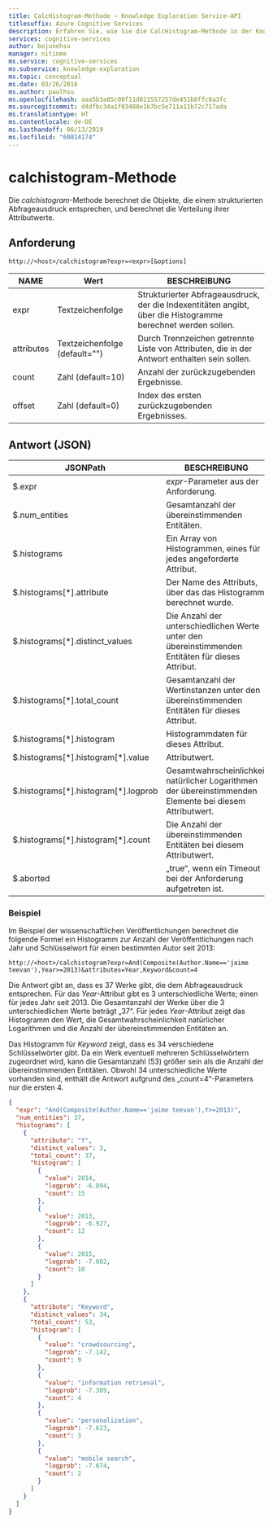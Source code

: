 ```yaml
---
title: CalcHistogram-Methode – Knowledge Exploration Service-API
titlesuffix: Azure Cognitive Services
description: Erfahren Sie, wie Sie die CalcHistogram-Methode in der Knowledge Exploration Service-API (KES) verwenden können.
services: cognitive-services
author: bojunehsu
manager: nitinme
ms.service: cognitive-services
ms.subservice: knowledge-exploration
ms.topic: conceptual
ms.date: 03/26/2016
ms.author: paulhsu
ms.openlocfilehash: aaa5b3a85c08f11d821557257de451b8ffc8a3fc
ms.sourcegitcommit: d4dfbc34a1f03488e1b7bc5e711a11b72c717ada
ms.translationtype: HT
ms.contentlocale: de-DE
ms.lasthandoff: 06/13/2019
ms.locfileid: "60814174"
---
```

# <a name="calchistogram-method"></a>calchistogram-Methode
Die *calchistogram*-Methode berechnet die Objekte, die einem strukturierten Abfrageausdruck entsprechen, und berechnet die Verteilung ihrer Attributwerte.

## <a name="request"></a>Anforderung
`http://<host>/calchistogram?expr=<expr>[&options]` 

NAME|Wert|BESCHREIBUNG
----|-----|-----------
expr | Textzeichenfolge | Strukturierter Abfrageausdruck, der die Indexentitäten angibt, über die Histogramme berechnet werden sollen.
attributes | Textzeichenfolge (default="") | Durch Trennzeichen getrennte Liste von Attributen, die in der Antwort enthalten sein sollen.
count   | Zahl (default=10) | Anzahl der zurückzugebenden Ergebnisse.
offset  | Zahl (default=0) | Index des ersten zurückzugebenden Ergebnisses.

## <a name="response-json"></a>Antwort (JSON)
JSONPath | BESCHREIBUNG
----|----
$.expr | *expr*-Parameter aus der Anforderung.
$.num_entities | Gesamtanzahl der übereinstimmenden Entitäten.
$.histograms |  Ein Array von Histogrammen, eines für jedes angeforderte Attribut.
$.histograms[\*].attribute | Der Name des Attributs, über das das Histogramm berechnet wurde.
$.histograms[\*].distinct_values | Die Anzahl der unterschiedlichen Werte unter den übereinstimmenden Entitäten für dieses Attribut.
$.histograms[\*].total_count | Gesamtanzahl der Wertinstanzen unter den übereinstimmenden Entitäten für dieses Attribut.
$.histograms[\*].histogram | Histogrammdaten für dieses Attribut.
$.histograms[\*].histogram[\*].value | Attributwert.
$.histograms[\*].histogram[\*].logprob  | Gesamtwahrscheinlichkeit natürlicher Logarithmen der übereinstimmenden Elemente bei diesem Attributwert.
$.histograms[\*].histogram[\*].count    | Die Anzahl der übereinstimmenden Entitäten bei diesem Attributwert.
$.aborted | „true“, wenn ein Timeout bei der Anforderung aufgetreten ist.

### <a name="example"></a>Beispiel
Im Beispiel der wissenschaftlichen Veröffentlichungen berechnet die folgende Formel ein Histogramm zur Anzahl der Veröffentlichungen nach Jahr und Schlüsselwort für einen bestimmten Autor seit 2013:

`http://<host>/calchistogram?expr=And(Composite(Author.Name=='jaime teevan'),Year>=2013)&attributes=Year,Keyword&count=4`

Die Antwort gibt an, dass es 37 Werke gibt, die dem Abfrageausdruck entsprechen.  Für das *Year*-Attribut gibt es 3 unterschiedliche Werte; einen für jedes Jahr seit 2013.  Die Gesamtanzahl der Werke über die 3 unterschiedlichen Werte beträgt „37“.  Für jedes *Year*-Attribut zeigt das Histogramm den Wert, die Gesamtwahrscheinlichkeit natürlicher Logarithmen und die Anzahl der übereinstimmenden Entitäten an.     

Das Histogramm für *Keyword* zeigt, dass es 34 verschiedene Schlüsselwörter gibt. Da ein Werk eventuell mehreren Schlüsselwörtern zugeordnet wird, kann die Gesamtanzahl (53) größer sein als die Anzahl der übereinstimmenden Entitäten.  Obwohl 34 unterschiedliche Werte vorhanden sind, enthält die Antwort aufgrund des „count=4“-Parameters nur die ersten 4.

```json
{
  "expr": "And(Composite(Author.Name=='jaime teevan'),Y>=2013)",
  "num_entities": 37,
  "histograms": [
    {
      "attribute": "Y",
      "distinct_values": 3,
      "total_count": 37,
      "histogram": [
        {
          "value": 2014,
          "logprob": -6.894,
          "count": 15
        },
        {
          "value": 2013,
          "logprob": -6.927,
          "count": 12
        },
        {
          "value": 2015,
          "logprob": -7.082,
          "count": 10
        }
      ]
    },
    {
      "attribute": "Keyword",
      "distinct_values": 34,
      "total_count": 53,
      "histogram": [
        {
          "value": "crowdsourcing",
          "logprob": -7.142,
          "count": 9
        },
        {
          "value": "information retrieval",
          "logprob": -7.389,
          "count": 4
        },
        {
          "value": "personalization",
          "logprob": -7.623,
          "count": 3
        },
        {
          "value": "mobile search",
          "logprob": -7.674,
          "count": 2
        }
      ]
    }
  ]
}
``` 
